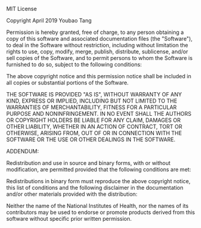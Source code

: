 MIT License

Copyright April 2019 Youbao Tang

Permission is hereby granted, free of charge, to any person obtaining a copy
of this software and associated documentation files (the "Software"), to deal
in the Software without restriction, including without limitation the rights
to use, copy, modify, merge, publish, distribute, sublicense, and/or sell
copies of the Software, and to permit persons to whom the Software is
furnished to do so, subject to the following conditions:

The above copyright notice and this permission notice shall be included in all
copies or substantial portions of the Software.

THE SOFTWARE IS PROVIDED "AS IS", WITHOUT WARRANTY OF ANY KIND, EXPRESS OR
IMPLIED, INCLUDING BUT NOT LIMITED TO THE WARRANTIES OF MERCHANTABILITY,
FITNESS FOR A PARTICULAR PURPOSE AND NONINFRINGEMENT. IN NO EVENT SHALL THE
AUTHORS OR COPYRIGHT HOLDERS BE LIABLE FOR ANY CLAIM, DAMAGES OR OTHER
LIABILITY, WHETHER IN AN ACTION OF CONTRACT, TORT OR OTHERWISE, ARISING FROM,
OUT OF OR IN CONNECTION WITH THE SOFTWARE OR THE USE OR OTHER DEALINGS IN THE
SOFTWARE.

ADDENDUM:

Redistribution and use in source and binary forms, with or without modification,
are permitted provided that the following conditions are met:

Redistributions in binary form must reproduce the above copyright notice,
this list of conditions and the following disclaimer in the documentation
and/or other materials provided with the distribution:

Neither the name of the National Institutes of Health, nor the names of its
contributors may be used to endorse or promote products derived from
this software without specific prior written permission.
